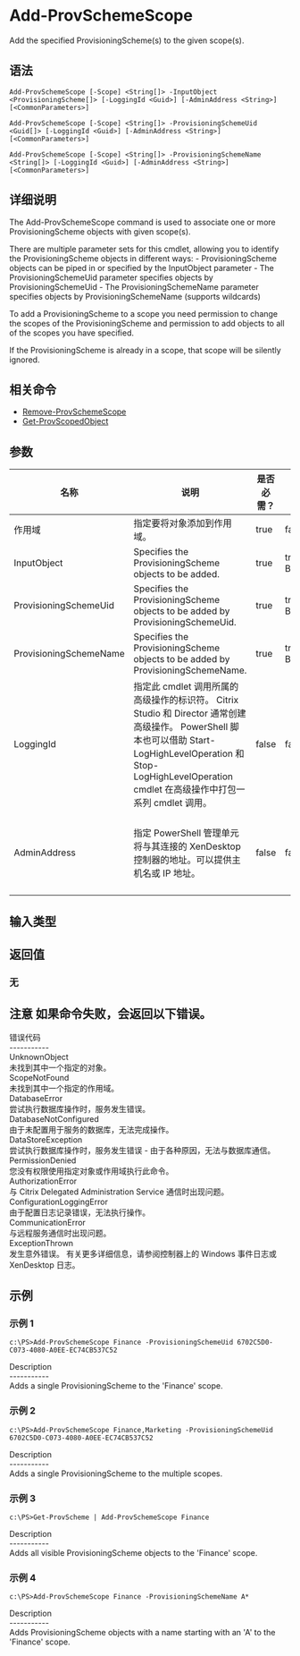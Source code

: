 # Add-ProvSchemeScope

Add the specified ProvisioningScheme(s) to the given scope(s).

## 语法

    Add-ProvSchemeScope [-Scope] <String[]> -InputObject <ProvisioningScheme[]> [-LoggingId <Guid>] [-AdminAddress <String>] [<CommonParameters>]
    
    Add-ProvSchemeScope [-Scope] <String[]> -ProvisioningSchemeUid <Guid[]> [-LoggingId <Guid>] [-AdminAddress <String>] [<CommonParameters>]
    
    Add-ProvSchemeScope [-Scope] <String[]> -ProvisioningSchemeName <String[]> [-LoggingId <Guid>] [-AdminAddress <String>] [<CommonParameters>]
    

## 详细说明

The Add-ProvSchemeScope command is used to associate one or more ProvisioningScheme objects with given scope(s).

There are multiple parameter sets for this cmdlet, allowing you to identify the ProvisioningScheme objects in different ways: - ProvisioningScheme objects can be piped in or specified by the InputObject parameter - The ProvisioningSchemeUid parameter specifies objects by ProvisioningSchemeUid - The ProvisioningSchemeName parameter specifies objects by ProvisioningSchemeName (supports wildcards)

To add a ProvisioningScheme to a scope you need permission to change the scopes of the ProvisioningScheme and permission to add objects to all of the scopes you have specified.

If the ProvisioningScheme is already in a scope, that scope will be silently ignored.

## 相关命令

- [Remove-ProvSchemeScope](Remove-ProvSchemeScope.html)
- [Get-ProvScopedObject](Get-ProvScopedObject.html)

## 参数

| 名称                     | 说明                                                                                                                                                                     | 是否必需？ | 管道输入                           | 默认值                                   |
| ---------------------- | ---------------------------------------------------------------------------------------------------------------------------------------------------------------------- | ----- | ------------------------------ | ------------------------------------- |
| 作用域                    | 指定要将对象添加到作用域。                                                                                                                                                          | true  | false                          |                                       |
| InputObject            | Specifies the ProvisioningScheme objects to be added.                                                                                                                  | true  | true (ByValue, ByPropertyName) |                                       |
| ProvisioningSchemeUid  | Specifies the ProvisioningScheme objects to be added by ProvisioningSchemeUid.                                                                                         | true  | true (ByValue, ByPropertyName) |                                       |
| ProvisioningSchemeName | Specifies the ProvisioningScheme objects to be added by ProvisioningSchemeName.                                                                                        | true  | true (ByValue, ByPropertyName) |                                       |
| LoggingId              | 指定此 cmdlet 调用所属的高级操作的标识符。 Citrix Studio 和 Director 通常创建高级操作。 PowerShell 脚本也可以借助 Start-LogHighLevelOperation 和 Stop-LogHighLevelOperation cmdlet 在高级操作中打包一系列 cmdlet 调用。 | false | false                          |                                       |
| AdminAddress           | 指定 PowerShell 管理单元将与其连接的 XenDesktop 控制器的地址。可以提供主机名或 IP 地址。                                                                                                             | false | false                          | Localhost。一旦有 cmdlet 提供了某个值，此值将变为默认值。 |

## 输入类型

### 

## 返回值

### 无

## 注意 如果命令失败，会返回以下错误。  
错误代码  
\---\---\-----  
UnknownObject  
未找到其中一个指定的对象。  
ScopeNotFound  
未找到其中一个指定的作用域。  
DatabaseError  
尝试执行数据库操作时，服务发生错误。  
DatabaseNotConfigured  
由于未配置用于服务的数据库，无法完成操作。  
DataStoreException  
尝试执行数据库操作时，服务发生错误 - 由于各种原因，无法与数据库通信。  
PermissionDenied  
您没有权限使用指定对象或作用域执行此命令。  
AuthorizationError  
与 Citrix Delegated Administration Service 通信时出现问题。  
ConfigurationLoggingError  
由于配置日志记录错误，无法执行操作。  
CommunicationError  
与远程服务通信时出现问题。  
ExceptionThrown  
发生意外错误。 有关更多详细信息，请参阅控制器上的 Windows 事件日志或 XenDesktop 日志。

## 示例

### 示例 1

    c:\PS>Add-ProvSchemeScope Finance -ProvisioningSchemeUid 6702C5D0-C073-4080-A0EE-EC74CB537C52
    

Description  
\---\---\-----  
Adds a single ProvisioningScheme to the 'Finance' scope.

### 示例 2

    c:\PS>Add-ProvSchemeScope Finance,Marketing -ProvisioningSchemeUid 6702C5D0-C073-4080-A0EE-EC74CB537C52
    

Description  
\---\---\-----  
Adds a single ProvisioningScheme to the multiple scopes.

### 示例 3

    c:\PS>Get-ProvScheme | Add-ProvSchemeScope Finance
    

Description  
\---\---\-----  
Adds all visible ProvisioningScheme objects to the 'Finance' scope.

### 示例 4

    c:\PS>Add-ProvSchemeScope Finance -ProvisioningSchemeName A*
    

Description  
\---\---\-----  
Adds ProvisioningScheme objects with a name starting with an 'A' to the 'Finance' scope.